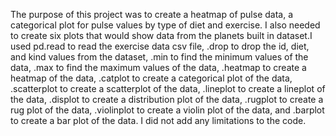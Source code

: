 The purpose of this project was to create a heatmap of pulse data, a categorical plot for pulse values by type of diet and exercise. I also needed to create six plots that would show data from the planets built in dataset.I used pd.read to read the exercise data csv file, .drop to drop the id, diet, and kind values from the dataset, .min to find the minimum values of the data, .max to find the maximum values of the data, .heatmap to create a heatmap of the data, .catplot to create a categorical plot of the data, .scatterplot to create a scatterplot of the data, .lineplot to create a lineplot of the data, .displot to create a distribution plot of the data, .rugplot to create a rug plot of the data, .violinplot to create a violin plot of the data, and .barplot to create a bar plot of the data. I did not add any limitations to the code.
